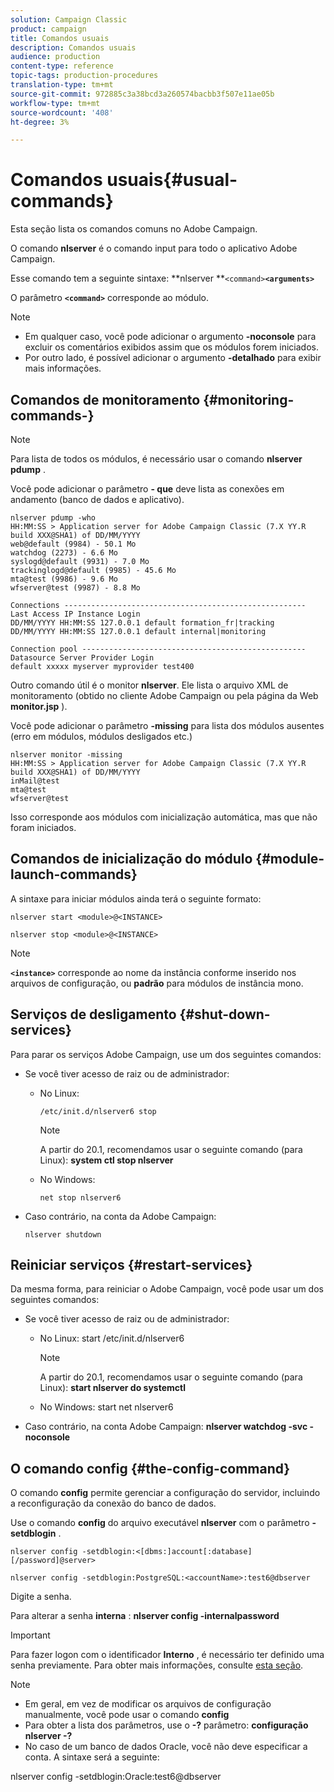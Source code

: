 ```yaml
---
solution: Campaign Classic
product: campaign
title: Comandos usuais
description: Comandos usuais
audience: production
content-type: reference
topic-tags: production-procedures
translation-type: tm+mt
source-git-commit: 972885c3a38bcd3a260574bacbb3f507e11ae05b
workflow-type: tm+mt
source-wordcount: '408'
ht-degree: 3%

---
```



# Comandos usuais{#usual-commands}

Esta seção lista os comandos comuns no Adobe Campaign.

O comando **nlserver** é o comando input para todo o aplicativo Adobe Campaign.

Esse comando tem a seguinte sintaxe: **nlserver **`<command>`****`<arguments>`****

O parâmetro **`<command>`** corresponde ao módulo.

>[!NOTE]
>
>* Em qualquer caso, você pode adicionar o argumento **-noconsole** para excluir os comentários exibidos assim que os módulos forem iniciados.
>* Por outro lado, é possível adicionar o argumento **-detalhado** para exibir mais informações.

>



## Comandos de monitoramento {#monitoring-commands-}

>[!NOTE]
>
>Para lista de todos os módulos, é necessário usar o comando **nlserver pdump** .

Você pode adicionar o parâmetro **- que** deve lista as conexões em andamento (banco de dados e aplicativo).

```
nlserver pdump -who
HH:MM:SS > Application server for Adobe Campaign Classic (7.X YY.R build XXX@SHA1) of DD/MM/YYYY
web@default (9984) - 50.1 Mo
watchdog (2273) - 6.6 Mo
syslogd@default (9931) - 7.0 Mo
trackinglogd@default (9985) - 45.6 Mo
mta@test (9986) - 9.6 Mo
wfserver@test (9987) - 8.8 Mo

Connections ------------------------------------------------------
Last Access IP Instance Login 
DD/MM/YYYY HH:MM:SS 127.0.0.1 default formation_fr|tracking
DD/MM/YYYY HH:MM:SS 127.0.0.1 default internal|monitoring

Connection pool --------------------------------------------------
Datasource Server Provider Login 
default xxxxx myserver myprovider test400
```

Outro comando útil é o monitor **nlserver**. Ele lista o arquivo XML de monitoramento (obtido no cliente Adobe Campaign ou pela página da Web **monitor.jsp** ).

Você pode adicionar o parâmetro **-missing** para lista dos módulos ausentes (erro em módulos, módulos desligados etc.)

```
nlserver monitor -missing
HH:MM:SS > Application server for Adobe Campaign Classic (7.X YY.R build XXX@SHA1) of DD/MM/YYYY
inMail@test
mta@test
wfserver@test
```

Isso corresponde aos módulos com inicialização automática, mas que não foram iniciados.

## Comandos de inicialização do módulo {#module-launch-commands}

A sintaxe para iniciar módulos ainda terá o seguinte formato:

```
nlserver start <module>@<INSTANCE>
```

```
nlserver stop <module>@<INSTANCE>
```

>[!NOTE]
>
>**`<instance>`** corresponde ao nome da instância conforme inserido nos arquivos de configuração, ou **padrão** para módulos de instância mono.

## Serviços de desligamento {#shut-down-services}

Para parar os serviços Adobe Campaign, use um dos seguintes comandos:

* Se você tiver acesso de raiz ou de administrador:

   * No Linux:

      ```
      /etc/init.d/nlserver6 stop
      ```

      >[!NOTE]
      >
      >A partir do 20.1, recomendamos usar o seguinte comando (para Linux): **system ctl stop nlserver**

   * No Windows:

      ```
      net stop nlserver6
      ```

* Caso contrário, na conta da Adobe Campaign:

   ```
   nlserver shutdown 
   ```

## Reiniciar serviços {#restart-services}

Da mesma forma, para reiniciar o Adobe Campaign, você pode usar um dos seguintes comandos:

* Se você tiver acesso de raiz ou de administrador:

   * No Linux: start /etc/init.d/nlserver6

      >[!NOTE]
      >
      >A partir do 20.1, recomendamos usar o seguinte comando (para Linux): **start nlserver do systemctl**

   * No Windows: start net nlserver6

* Caso contrário, na conta Adobe Campaign: **nlserver watchdog -svc -noconsole**

## O comando config {#the-config-command}

O comando **config** permite gerenciar a configuração do servidor, incluindo a reconfiguração da conexão do banco de dados.

Use o comando **config** do arquivo executável **nlserver** com o parâmetro **-setdblogin** .

```
nlserver config -setdblogin:<[dbms:]account[:database][/password]@server>
```

```
nlserver config -setdblogin:PostgreSQL:<accountName>:test6@dbserver
```

Digite a senha.

Para alterar a senha **interna** : **nlserver config -internalpassword**

>[!IMPORTANT]
>
>Para fazer logon com o identificador **Interno** , é necessário ter definido uma senha previamente. Para obter mais informações, consulte [esta seção](../../installation/using/campaign-server-configuration.md#internal-identifier).

>[!NOTE]
>
>* Em geral, em vez de modificar os arquivos de configuração manualmente, você pode usar o comando **config**
>* Para obter a lista dos parâmetros, use o **-?** parâmetro: **configuração nlserver -?**
>* No caso de um banco de dados Oracle, você não deve especificar a conta. A sintaxe será a seguinte:

>
>  
nlserver config -setdblogin:Oracle:test6@dbserver


